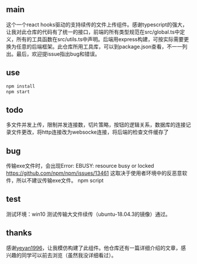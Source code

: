 ## main
这个一个react hooks驱动的支持续传的文件上传组件。感谢typescript的强大，让我对此仓库的代码有了统一的接口，前端的所有类型规范在src/global.ts中定义，所有的工具函数在src/utils.ts中声明。后端用express构建，可按实际需要更换为任意的后端框架。此仓库所用工具库，可以到package.json查看，不一一列出。最后，欢迎提issue指出bug和错误。
## use
```js
npm install
npm start
```
## todo
多文件并发上传，限制并发连接数，切片策略，按钮的逻辑关系，数据库的连接记录文件更改，将http连接改为websocke连接，将后端的检查文件缓存了
## bug
传输exe文件时，会出现Error: EBUSY: resource busy or locked
https://github.com/npm/npm/issues/13461
这取决于使用者环境中的反恶意软件，所以不建议传输exe文件。
npm script
## test
测试环境：win10
测试传输大文件续传（ubuntu-18.04.3的镜像）通过。
## thanks
感谢[yeyan1996](https://github.com/yeyan1996/file-upload)，让我模仿构建了此组件。他仓库还有一篇详细介绍的文章，感兴趣的同学可以前去浏览（虽然我没详细看过）。
